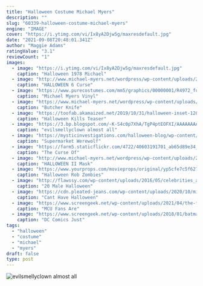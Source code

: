```yaml
---
title: "Halloween Costume Michael Myers"
description: ""
slug: "60339-halloween-costume-michael-myers"
engine: "IMAGE"
cover: "https://i.ytimg.com/vi/Ix8yA2Djw5g/maxresdefault.jpg"
date: "2021-09-08T20:48:01.341Z"
author: "Maggie Adams"
ratingValue: "3.1"
reviewCount: "1"
images:
  - image: "https://i.ytimg.com/vi/Ix8yA2Djw5g/maxresdefault.jpg"
    caption: "Halloween 1978 Michael"
  - image: "http://www.michael-myers.net/wordpress/wp-content/uploads/2014/02/Halloween-6-Curse-Michael-Myers-Mask-4.jpg"
    caption: "HALLOWEEN 6 Curse"
  - image: "https://www.purecostumes.com/mm5/graphics/00000001/R4972_full_1.jpg"
    caption: "Michael Myers Vinyl"
  - image: "https://www.michael-myers.net/wordpress/wp-content/uploads/2016/05/Halloween_II_Butcher_Knife_7.png"
    caption: "Butcher Knife"
  - image: "https://toofab.akamaized.net/2019/10/31/halloween-inset-1200x630.jpg"
    caption: "Halloween Kills Teaser"
  - image: "https://3.bp.blogspot.com/-K-S4c0p7XhA/TgP4ptEOFXI/AAAAAAAAAUA/WGnvLQBzwwo/s1600/IMG_1007.jpg"
    caption: "evilsmellyclown almost all"
  - image: "https://mysticinvestigations.com/halloween-blog/wp-content/uploads/2018/09/SupermarketWerewolf.jpg"
    caption: "Supermarket Werewolf"
  - image: "https://farm5.staticflickr.com/4722/40603191701_ab65d89e34_b.jpg"
    caption: "The Curse Of"
  - image: "http://www.michael-myers.net/wordpress/wp-content/uploads/2012/04/Halloween-2-Mask_3.jpg"
    caption: "HALLOWEEN II Mask"
  - image: "https://www.yourprops.com/movieprops/original/yp5cfe7c5f627312.88321730/Halloween-Rob-Zombie-s-Bloody-Hero-Young-Myers-Costume-Display-4.jpg"
    caption: "Halloween Rob Zombies"
  - image: "http://flawssy.com/wp-content/uploads/2016/05/celebrities_and_their_best_halloween_costumes.jpg"
    caption: "20 Male Halloween"
  - image: "https://cdn.pleated-jeans.com/wp-content/uploads/2020/10/michael-myers-memes-8.jpg"
    caption: "Cant Have Halloween"
  - image: "https://www.screengeek.net/wp-content/uploads/2021/04/the-falcon-and-the-winter-soldier-captain-america-suit.jpg"
    caption: "MCU Fans Are"
  - image: "https://www.screengeek.net/wp-content/uploads/2018/01/batman-dc-comics.jpg"
    caption: "DC Comics Just"
tags:
  - "halloween"
  - "costume"
  - "michael"
  - "myers"
draft: false
type: post
---
```



![evilsmellyclown almost all](https://3.bp.blogspot.com/-K-S4c0p7XhA/TgP4ptEOFXI/AAAAAAAAAUA/WGnvLQBzwwo/s1600/IMG_1007.jpg "evilsmellyclown almost all")


<!--inArticleAds-->

<!--galleryOne-->


<!--inArticleAds-->

<!--galleryTwo-->


<!--galleryThree-->


